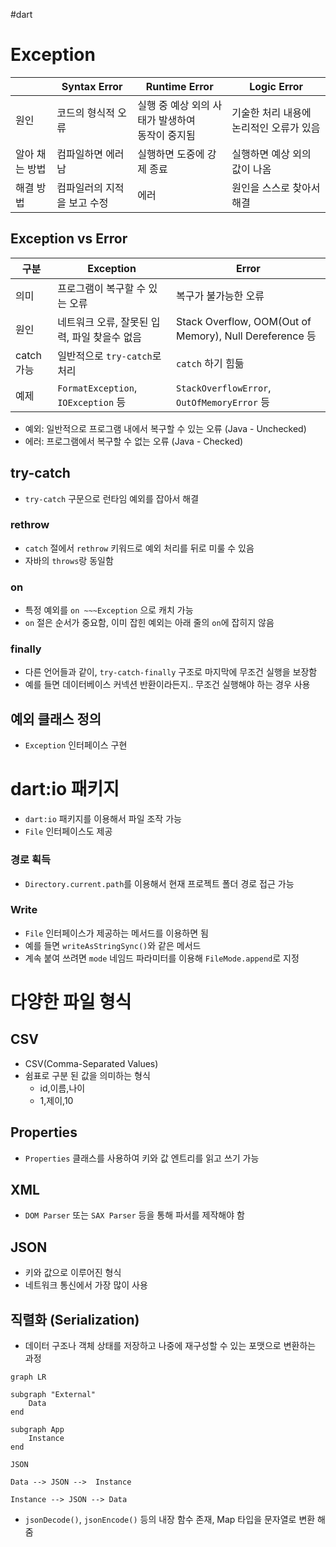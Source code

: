 #dart

# Exception

|          | Syntax Error    | Runtime Error                  | Logic Error            |
| -------- | --------------- | ------------------------------ | ---------------------- |
| 원인       | 코드의 형식적 오류      | 실행 중 예상 외의 사태가 발생하여<br>동작이 중지됨 | 기술한 처리 내용에 논리적인 오류가 있음 |
| 알아 채는 방법 | 컴파일하면 에러남       | 실행하면 도중에 강제 종료                 | 실행하면 예상 외의 값이 나옴       |
| 해결 방법    | 컴파일러의 지적을 보고 수정 | 에러                             | 원인을 스스로 찾아서 해결         |
## Exception vs Error

| 구분       | Exception                          | Error                                                  |
| -------- | ---------------------------------- | ------------------------------------------------------ |
| 의미       | 프로그램이 복구할 수 있는 오류                  | 복구가 불가능한 오류                                            |
| 원인       | 네트워크 오류, 잘못된 입력, 파일 찾을수 없음         | Stack Overflow, OOM(Out of Memory), Null Dereference 등 |
| catch 가능 | 일반적으로 `try-catch`로 처리              | `catch` 하기 힘듦                                          |
| 예제       | `FormatException`, `IOException` 등 | `StackOverflowError`, `OutOfMemoryError` 등             |
- 예외: 일반적으로 프로그램 내에서 복구할 수 있는 오류 (Java - Unchecked)
- 에러: 프로그램에서 복구할 수 없는 오류 (Java - Checked)

## try-catch
- `try-catch` 구문으로 런타임 예외를 잡아서 해결

### rethrow
- `catch` 절에서 `rethrow` 키워드로 예외 처리를 뒤로 미룰 수 있음
- 자바의 `throws`랑 동일함

### on
- 특정 예외를 `on ~~~Exception` 으로 캐치 가능
- `on` 절은 순서가 중요함, 이미 잡힌 예외는 아래 줄의 `on`에 잡히지 않음

### finally 
- 다른 언어들과 같이, `try-catch-finally` 구조로 마지막에 무조건 실행을 보장함
- 예를 들면 데이터베이스 커넥션 반환이라든지.. 무조건 실행해야 하는 경우 사용

## 예외 클래스 정의
- `Exception` 인터페이스 구현

# dart:io 패키지
- `dart:io` 패키지를 이용해서 파일 조작 가능
- `File` 인터페이스도 제공

### 경로 획득
- `Directory.current.path`를 이용해서 현재 프로젝트 폴더 경로 접근 가능

### Write
- `File` 인터페이스가 제공하는 메서드를 이용하면 됨
- 예를 들면 `writeAsStringSync()`와 같은 메서드
- 계속 붙여 쓰려면 `mode` 네임드 파라미터를 이용해 `FileMode.append`로 지정

# 다양한 파일 형식
## CSV
- CSV(Comma-Separated Values)
- 쉼표로 구분 된 값을 의미하는 형식
	- id,이름,나이
	- 1,제이,10

## Properties
- `Properties` 클래스를 사용하여 키와 값 엔트리를 읽고 쓰기 가능

## XML
- `DOM Parser` 또는 `SAX Parser` 등을 통해 파서를 제작해야 함

## JSON
- 키와 값으로 이루어진 형식
- 네트워크 통신에서 가장 많이 사용

## 직렬화 (Serialization)
- 데이터 구조나 객체 상태를 저장하고 나중에 재구성할 수 있는 포맷으로 변환하는 과정

```mermaid
graph LR

subgraph "External"
	Data
end

subgraph App
	Instance
end

JSON

Data --> JSON -->  Instance

Instance --> JSON --> Data 
```

- `jsonDecode()`, `jsonEncode()` 등의 내장 함수 존재, Map 타입을 문자열로 변환 해줌